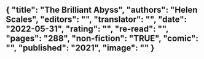 {
 "title": "The Brilliant Abyss",
 "authors": "Helen Scales",
 "editors": "",
 "translator": "",
 "date": "2022-05-31",
 "rating": "",
 "re-read": "",
 "pages": "288",
 "non-fiction": "TRUE",
 "comic": "",
 "published": "2021",
 "image": ""
}
---

